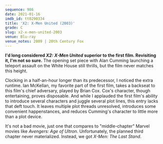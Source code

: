 ```yaml
---
sequence: 986
date: 2021-01-16
imdb_id: tt0290334
title: 'X2: X-Men United (2003)'
grade: C
slug: x2-x-men-united-2003
venue: Blu-ray
venue_notes: 2009 | 20th Century Fox
---
```


**I'd long considered _X2: X-Men United_ superior to the <span data-imdb-id="tt0120903">first film</span>. Revisiting it, I'm not so sure.** The opening set piece with Alan Cumming launching a teleport assault on the White House still thrills, but the film never matches this height.

<!-- end -->

Clocking in a half-an-hour longer than its predecessor, I noticed the extra runtime. Ian McKellan, my favorite part of the first film, takes a backseat to this film's chief adversary, played by Brian Cox. Cox's character, though entertaining, proves disposable. And while I applauded the first film's ability to introduce several characters and juggle several plot lines, this entry lacks that deft touch. It leaves multiple plot threads unresolved, introduces some convenient happenstances, and reduces Cumming's character to little more than a plot device.

It's not a bad movie, just one that compares to "middle-chapter" Marvel movies like <span data-imdb-id="tt2395427">_Avengers: Age of Ultron_</span>. Unfortunately, the planned third chapter never materialized. Instead, we got <span data-imdb-id="">_X-Men: The Last Stand_</span>.